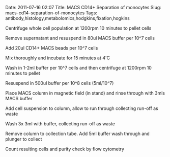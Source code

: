 Date: 2011-07-16 02:07
Title: MACS CD14+ Separation of monocytes
Slug: macs-cd14-separation-of-monocytes
Tags: antibody,histology,metabolomics,hodgkins,fixation,hogkins







Centrifuge whole cell population at 1200rpm 10 minutes to pellet cells



Remove supernatant and resuspend in 80ul MACS buffer per 10^7 cells



Add 20ul CD14+ MACS beads per 10^7 cells



Mix thoroughly and incubate for 15 minutes at 4&#39;C



Wash in 1-2ml buffer per 10^7 cells and then centrifuge at 1200rpm 10 minutes to pellet



Resuspend in 500ul buffer per 10^8 cells (5ml/10^7)



Place MACS column in magnetic field (in stand) and rinse through with 3mls MACS buffer



Add cell suspension to column, allow to run through collecting run-off as waste



Wash 3x 3ml with buffer, collecting run-off as waste



Remove column to collection tube. Add 5ml buffer wash through and plunger to collect



Count resulting cells and purity check by flow cytometry




